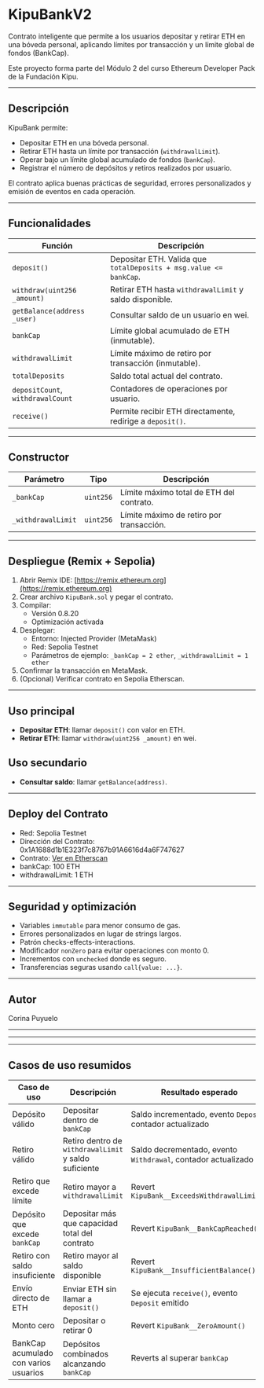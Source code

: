 # KipuBankV2

Contrato inteligente que permite a los usuarios depositar y retirar ETH en una bóveda personal, aplicando límites por transacción y un límite global de fondos (BankCap).

Este proyecto forma parte del Módulo 2 del curso Ethereum Developer Pack de la Fundación Kipu.

---

## Descripción

KipuBank permite:

- Depositar ETH en una bóveda personal.  
- Retirar ETH hasta un límite por transacción (`withdrawalLimit`).  
- Operar bajo un límite global acumulado de fondos (`bankCap`).  
- Registrar el número de depósitos y retiros realizados por usuario.  

El contrato aplica buenas prácticas de seguridad, errores personalizados y emisión de eventos en cada operación.

---

## Funcionalidades

| Función | Descripción |
|---------|-------------|
| `deposit()` | Depositar ETH. Valida que `totalDeposits + msg.value <= bankCap`. |
| `withdraw(uint256 _amount)` | Retirar ETH hasta `withdrawalLimit` y saldo disponible. |
| `getBalance(address _user)` | Consultar saldo de un usuario en wei. |
| `bankCap` | Límite global acumulado de ETH (inmutable). |
| `withdrawalLimit` | Límite máximo de retiro por transacción (inmutable). |
| `totalDeposits` | Saldo total actual del contrato. |
| `depositCount`, `withdrawalCount` | Contadores de operaciones por usuario. |
| `receive()` | Permite recibir ETH directamente, redirige a `deposit()`. |

---

## Constructor

| Parámetro | Tipo | Descripción |
|-----------|------|-------------|
| `_bankCap` | `uint256` | Límite máximo total de ETH del contrato. |
| `_withdrawalLimit` | `uint256` | Límite máximo de retiro por transacción. |

---

## Despliegue (Remix + Sepolia)

1. Abrir Remix IDE: [https://remix.ethereum.org](https://remix.ethereum.org)  
2. Crear archivo `KipuBank.sol` y pegar el contrato.  
3. Compilar:  
   - Versión 0.8.20  
   - Optimización activada  
4. Desplegar:  
   - Entorno: Injected Provider (MetaMask)  
   - Red: Sepolia Testnet  
   - Parámetros de ejemplo: `_bankCap = 2 ether`, `_withdrawalLimit = 1 ether`  
5. Confirmar la transacción en MetaMask.  
6. (Opcional) Verificar contrato en Sepolia Etherscan.

---

## Uso principal

- **Depositar ETH**: llamar `deposit()` con valor en ETH.  
- **Retirar ETH**: llamar `withdraw(uint256 _amount)` en wei.

## Uso secundario
- **Consultar saldo**: llamar `getBalance(address)`.

---

## Deploy del Contrato

- Red: Sepolia Testnet
- Dirección del Contrato: 0x1A1688d1b1E323f7c8767b91A6616d4a6F747627
- Contrato: [Ver en Etherscan](https://sepolia.etherscan.io/address/0x1a1688d1b1e323f7c8767b91a6616d4a6f747627#code)  
- bankCap: 100 ETH
- withdrawalLimit: 1 ETH

---

## Seguridad y optimización

- Variables `immutable` para menor consumo de gas.  
- Errores personalizados en lugar de strings largos.  
- Patrón checks-effects-interactions.  
- Modificador `nonZero` para evitar operaciones con monto 0.  
- Incrementos con `unchecked` donde es seguro.  
- Transferencias seguras usando `call{value: ...}`.  

---

## Autor
Corina Puyuelo

---
---
---

## Casos de uso resumidos

| Caso de uso | Descripción | Resultado esperado |
|------------|-------------|------------------|
| Depósito válido | Depositar dentro de `bankCap` | Saldo incrementado, evento `Deposit`, contador actualizado |
| Retiro válido | Retiro dentro de `withdrawalLimit` y saldo suficiente | Saldo decrementado, evento `Withdrawal`, contador actualizado |
| Retiro que excede límite | Retiro mayor a `withdrawalLimit` | Revert `KipuBank__ExceedsWithdrawalLimit()` |
| Depósito que excede `bankCap` | Depositar más que capacidad total del contrato | Revert `KipuBank__BankCapReached()` |
| Retiro con saldo insuficiente | Retiro mayor al saldo disponible | Revert `KipuBank__InsufficientBalance()` |
| Envío directo de ETH | Enviar ETH sin llamar a `deposit()` | Se ejecuta `receive()`, evento `Deposit` emitido |
| Monto cero | Depositar o retirar 0 | Revert `KipuBank__ZeroAmount()` |
| BankCap acumulado con varios usuarios | Depósitos combinados alcanzando `bankCap` | Reverts al superar `bankCap` |

